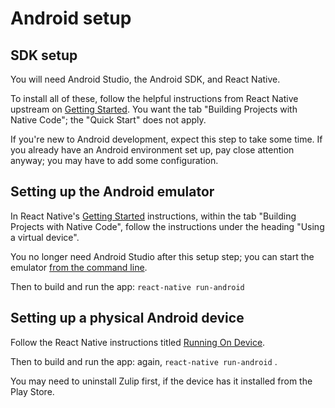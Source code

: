 # Android setup

## SDK setup

You will need Android Studio, the Android SDK, and React Native.

To install all of these, follow the helpful instructions from React
Native upstream on
[Getting Started](https://facebook.github.io/react-native/docs/getting-started.html).
You want the tab "Building Projects with Native Code";
the "Quick Start" does not apply.

If you're new to Android development, expect this step to take some
time.  If you already have an Android environment set up, pay close
attention anyway; you may have to add some configuration.

## Setting up the Android emulator

In React Native's 
[Getting Started](https://facebook.github.io/react-native/docs/getting-started.html)
instructions, within the tab "Building Projects with Native Code",
follow the instructions under the heading "Using a virtual device".

You no longer need Android Studio after this setup step; you can start
the emulator [from the command
line](https://developer.android.com/studio/run/emulator-commandline.html).

Then to build and run the app: `react-native run-android`

## Setting up a physical Android device

Follow the React Native instructions titled
[Running On Device](https://facebook.github.io/react-native/docs/running-on-device.html).

Then to build and run the app: again, `react-native run-android` .

You may need to uninstall Zulip first, if the device has it installed
from the Play Store.
